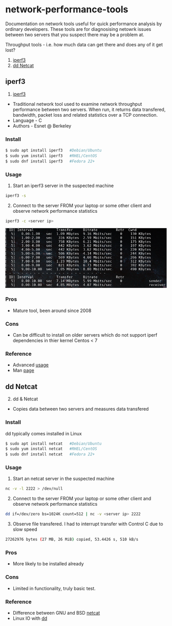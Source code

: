 # network-performance-tools
Documentation on network tools useful for quick performance analysis by ordinary developers. These tools are for diagnosising netowrk issues between two servers that you suspect there may be a problem at. 

Throughput tools - i.e. how much data can get there and does any of it get lost? 

1. [iperf3](#iperf3)
2. [dd Netcat](#dd-Netcat)

## iperf3 

1. [iperf3](https://github.com/esnet/iperf)
* Traditional network tool used to examine network throughput performance between two servers. When run, it returns data transfered, bandwidth, packet loss and related statistics over a TCP connection. 
* Language - C
* Authors - Esnet @ Berkeley

### Install

```Bash
$ sudo apt install iperf3	#Debian/Ubuntu
$ sudo yum install iperf3	#RHEL/CentOS
$ sudo dnf install iperf3	#Fedora 22+ 
```

### Usage

1. Start an iperf3 server in the suspected machine 

```Bash
iperf3 -s
```

2. Connect to the server FROM your laptop or some other client and observe network performance statistics

```Bash
iperf3 -c <server ip>
```

![iperf](https://github.com/peterlamar/network-performance-tools/blob/master/img/iperf3.png)

### Pros
* Mature tool, been around since 2008

### Cons 
* Can be difficult to install on older servers which do not support iperf dependencies in thier kernel Centos < 7

### Reference
* Advanced [usage](https://www.tecmint.com/test-network-throughput-in-linux/)
* Man [page](https://fasterdata.es.net/performance-testing/network-troubleshooting-tools/iperf/)


## dd Netcat 

2. dd & Netcat
* Copies data between two servers and measures data transfered


### Install

dd typically comes installed in Linux

```Bash
$ sudo apt install netcat	#Debian/Ubuntu
$ sudo yum install netcat	#RHEL/CentOS
$ sudo dnf install netcat	#Fedora 22+ 
```

### Usage

1. Start an netcat server in the suspected machine 

```Bash
nc -v -l 2222 > /dev/null
```

2. Connect to the server FROM your laptop or some other client and observe network performance statistics

```Bash
dd if=/dev/zero bs=1024K count=512 | nc -v <server ip> 2222
```

3. Observe file transfered. I had to interrupt transfer with Control C due to slow speed

```Bash
27262976 bytes (27 MB, 26 MiB) copied, 53.4426 s, 510 kB/s
```

### Pros
* More likely to be installed already

### Cons 
* Limited in functionality, truly basic test. 

### Reference
* Difference between GNU and BSD [netcat](https://www.quora.com/What-is-the-difference-between-the-openBSD-netcat-and-the-GNU-netcat)
* Linux IO with [dd](https://www.thomas-krenn.com/en/wiki/Linux_I/O_Performance_Tests_using_dd)
